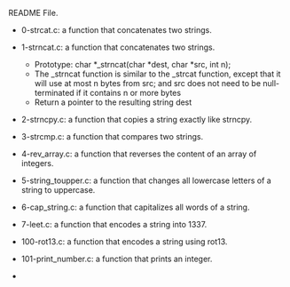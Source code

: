 README File.

* 0-strcat.c:  a function that concatenates two strings.
* 1-strncat.c:  a function that concatenates two strings.

   * Prototype: char *_strncat(char *dest, char *src, int n);
    * The _strncat function is similar to the _strcat function, except that
        it will use at most n bytes from src; and
        src does not need to be null-terminated if it contains n or more bytes
    * Return a pointer to the resulting string dest
* 2-strncpy.c:  a function that copies a string exactly like strncpy.
* 3-strcmp.c: a function that compares two strings.
* 4-rev_array.c:  a function that reverses the content of an array of integers.
* 5-string_toupper.c: a function that changes all lowercase letters of a string to uppercase.
* 6-cap_string.c: a function that capitalizes all words of a string.
* 7-leet.c: a function that encodes a string into 1337.
* 100-rot13.c: a function that encodes a string using rot13.
* 101-print_number.c: a function that prints an integer.
* 
